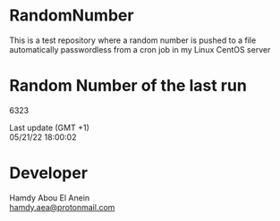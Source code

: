 # RandomNumber    
This is a test repository where a random number is pushed to a file automatically passwordless from a cron job in my Linux CentOS server    
# Random Number of the last run   
6323
      
Last update (GMT +1)    
05/21/22 18:00:02
# Developer    
Hamdy Abou El Anein   
hamdy.aea@protonmail.com
